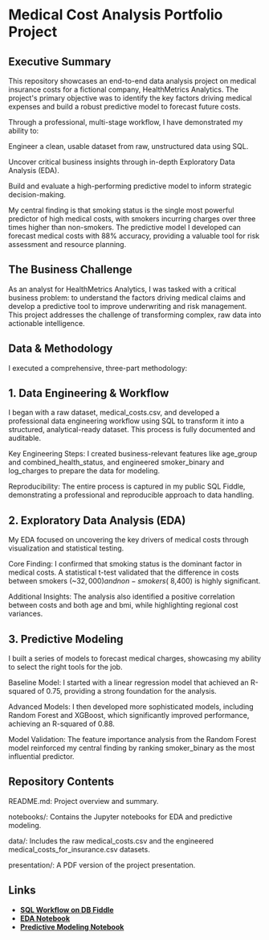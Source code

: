 # Medical Cost Analysis Portfolio Project

## Executive Summary
This repository showcases an end-to-end data analysis project on medical insurance costs for a fictional company, HealthMetrics Analytics. The project's primary objective was to identify the key factors driving medical expenses and build a robust predictive model to forecast future costs.

Through a professional, multi-stage workflow, I have demonstrated my ability to:

Engineer a clean, usable dataset from raw, unstructured data using SQL.

Uncover critical business insights through in-depth Exploratory Data Analysis (EDA).

Build and evaluate a high-performing predictive model to inform strategic decision-making.

My central finding is that smoking status is the single most powerful predictor of high medical costs, with smokers incurring charges over three times higher than non-smokers. The predictive model I developed can forecast medical costs with 88% accuracy, providing a valuable tool for risk assessment and resource planning.

## The Business Challenge
As an analyst for HealthMetrics Analytics, I was tasked with a critical business problem: to understand the factors driving medical claims and develop a predictive tool to improve underwriting and risk management. This project addresses the challenge of transforming complex, raw data into actionable intelligence.

## Data & Methodology
I executed a comprehensive, three-part methodology:

## 1. Data Engineering & Workflow
I began with a raw dataset, medical_costs.csv, and developed a professional data engineering workflow using SQL to transform it into a structured, analytical-ready dataset. This process is fully documented and auditable.

Key Engineering Steps: I created business-relevant features like age_group and combined_health_status, and engineered smoker_binary and log_charges to prepare the data for modeling.

Reproducibility: The entire process is captured in my public SQL Fiddle, demonstrating a professional and reproducible approach to data handling.

## 2. Exploratory Data Analysis (EDA)
My EDA focused on uncovering the key drivers of medical costs through visualization and statistical testing.

Core Finding: I confirmed that smoking status is the dominant factor in medical costs. A statistical t-test validated that the difference in costs between smokers (~$32,000) and non-smokers (~$8,400) is highly significant.

Additional Insights: The analysis also identified a positive correlation between costs and both age and bmi, while highlighting regional cost variances.

## 3. Predictive Modeling
I built a series of models to forecast medical charges, showcasing my ability to select the right tools for the job.

Baseline Model: I started with a linear regression model that achieved an R-squared of 0.75, providing a strong foundation for the analysis.

Advanced Models: I then developed more sophisticated models, including Random Forest and XGBoost, which significantly improved performance, achieving an R-squared of 0.88.

Model Validation: The feature importance analysis from the Random Forest model reinforced my central finding by ranking smoker_binary as the most influential predictor.

## Repository Contents
README.md: Project overview and summary.

notebooks/: Contains the Jupyter notebooks for EDA and predictive modeling.

data/: Includes the raw medical_costs.csv and the engineered medical_costs_for_insurance.csv datasets.

presentation/: A PDF version of the project presentation.

## Links
* [**SQL Workflow on DB Fiddle**](https://www.db-fiddle.com/f/nb6pePvo4zH7tUaLi9aEYB/0)
* [**EDA Notebook**](https://colab.research.google.com/drive/1e2GU8vQhvM7-qOJjWaGIGlypI_fG2_T_#scrollTo=8MUlAw8aIBYc)
* [**Predictive Modeling Notebook**](https://colab.research.google.com/drive/1eJuYwVs19c4y0B8VIs5xQ7T258kTuUpg#scrollTo=CFelhxz_AqR0)
